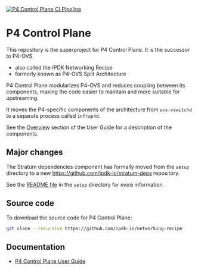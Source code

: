 <!-- markdownlint-disable MD041 -->
[![P4 Control Plane CI Pipeline](https://github.com/ipdk-io/networking-recipe/actions/workflows/pipeline.yml/badge.svg)](https://github.com/ipdk-io/networking-recipe/actions/workflows/pipeline.yml)
<!-- markdownlint-enable MD041 -->
# P4 Control Plane

This repository is the superproject for P4 Control Plane.
It is the successor to P4-OVS.

- also called the IPDK Networking Recipe
- formerly known as P4-OVS Split Architecture

P4 Control Plane modularizes P4-OVS and reduces coupling between its
components, making the code easier to maintain and more suitable for
upstreaming.

It moves the P4-specific components of the architecture from `ovs-vswitchd`
to a separate process called `infrap4d`.

See the [Overview](https://ipdk.io/p4cp-userguide/overview/overview.html)
section of the User Guide for a description of the components.

## Major changes

The Stratum dependencies component has formally moved from the `setup`
directory to a new <https://github.com/ipdk-io/stratum-deps> repository.

See the [README file](setup/README.md) in the `setup` directory
for more information.

## Source code

To download the source code for P4 Control Plane:

```bash
git clone --recursive https://github.com/ipdk-io/networking-recipe
```

## Documentation

- [P4 Control Plane User Guide](https://ipdk.io/p4cp-userguide/)
